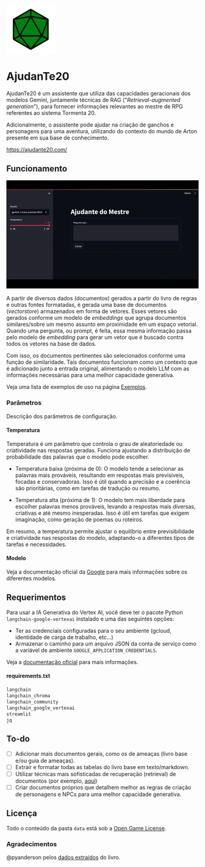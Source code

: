 ![img-logo](./img/128px-D20_icon.png)
# AjudanTe20  

AjudanTe20 é um assistente que utiliza das capacidades geracionais dos modelos Gemini, juntamente técnicas de RAG ("*Retrieval-augmented generation*"), para fornecer informações relevantes ao mestre de RPG referentes ao sistema Tormenta 20.

Adicionalmente, o assistente pode ajudar na criação de ganchos e personagens para uma aventura, utilizando do contexto do mundo de Arton presente em sua base de conhecimento.

https://ajudante20.com/

## Funcionamento
![ex-gif](./img/example.gif)

A partir de diversos dados (documentos) gerados a partir do livro de regras
e outras fontes formatadas, é gerada uma base de documentos (*vectorstore*) armazenados
em forma de vetores. Esses vetores são gerados conforme um modelo de *embeddings*
que agrupa documentos similares/sobre um mesmo assunto em proximidade em um espaço vetorial.
Quando uma pergunta, ou prompt, é feita, essa mesma informação passa pelo modelo de *embedding*
para gerar um vetor que é buscado contra todos os vetores na base de dados.
             
Com isso, os documentos pertinentes são selecionados conforme uma função de similaridade.
Tais documentos funcionam como um contexto que é adicionado junto a entrada original, alimentando o modelo LLM
com as informações necessárias para uma melhor capacidade generativa.

Veja uma lista de exemplos de uso na página [Exemplos](./exemplos/README.md).

### Parâmetros
Descrição dos parâmetros de configuração.

#### Temperatura

Temperatura é um parâmetro que controla o grau de aleatoriedade ou criatividade nas respostas geradas. Funciona ajustando a distribuição de probabilidade das palavras que o modelo pode escolher.

- Temperatura baixa (próxima de 0): O modelo tende a selecionar as palavras mais prováveis, resultando em respostas mais previsíveis, focadas e conservadoras. Isso é útil quando a precisão e a coerência são prioritárias, como em tarefas de tradução ou resumo.

- Temperatura alta (próxima de 1): O modelo tem mais liberdade para escolher palavras menos prováveis, levando a respostas mais diversas, criativas e até mesmo inesperadas. Isso é útil em tarefas que exigem imaginação, como geração de poemas ou roteiros.

Em resumo, a temperatura permite ajustar o equilíbrio entre previsibilidade e criatividade nas respostas do modelo, adaptando-o a diferentes tipos de tarefas e necessidades.

#### Modelo

Veja a documentação oficial da [Google](https://ai.google.dev/gemini-api/docs/models/gemini) para mais informações sobre os diferentes modelos.

## Requerimentos
Para usar a IA Generativa do Vertex AI, você deve ter o pacote Python `langchain-google-vertexai` instalado e uma das seguintes opções:

- Ter as credenciais configuradas para o seu ambiente (gcloud, identidade de carga de trabalho, etc...)
- Armazenar o caminho para um arquivo JSON da conta de serviço como a variável de ambiente `GOOGLE_APPLICATION_CREDENTIALS`.

Veja a [documentação oficial](https://cloud.google.com/docs/authentication/application-default-credentials#GAC) para mais informações.

#### requirements.txt
```
langchain
langchain_chroma
langchain_community
langchain_google_vertexai
streamlit
jq
```

## To-do

- [ ] Adicionar mais documentos gerais, como os de ameaças (livro base e/ou guia de ameaças).
- [ ] Extrair e formatar todas as tabelas do livro base em texto/markdown.
- [ ] Utilizar técnicas mais sofisticadas de recuperação (retrieval) de documentos (por exemplo, [aqui](https://github.com/gkamradt/langchain-tutorials/blob/main/data_generation/Advanced%20Retrieval%20With%20LangChain.ipynb))
- [ ] Criar documentos próprios que detalhem melhor as regras de criação de personagens e NPCs para uma melhor capacidade generativa.

## Licença
Todo o conteúdo da pasta `data` está sob a [Open Game License](OPEN_GAME_LICENSE).

### Agradecimentos

@pyanderson pelos [dados extraídos](https://github.com/pyanderson/roll20_tormenta20_grimoire) do livro.

